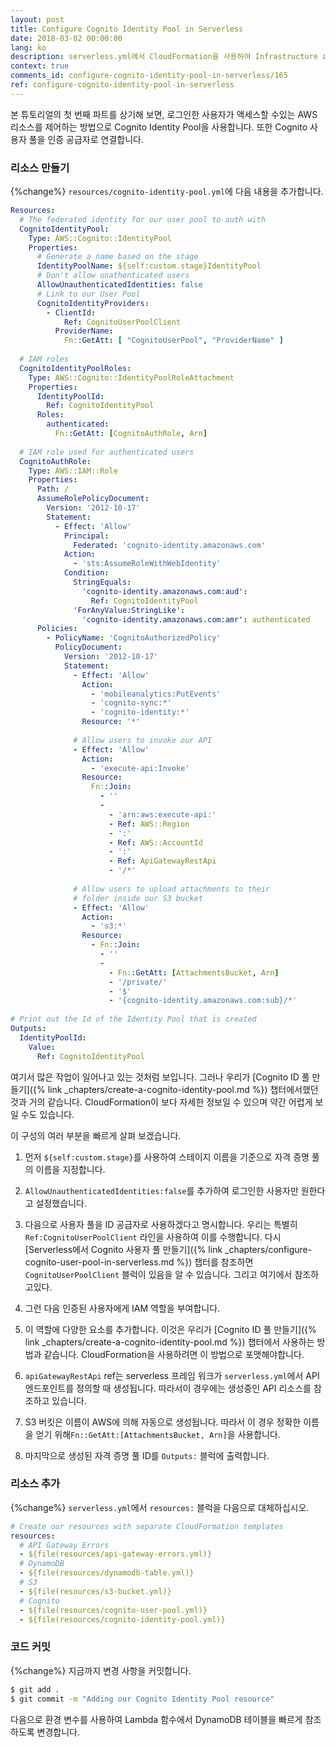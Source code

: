 ```yaml
---
layout: post
title: Configure Cognito Identity Pool in Serverless
date: 2018-03-02 00:00:00
lang: ko
description: serverless.yml에서 CloudFormation을 사용하여 Infrastructure as Code 패턴으로 사용하여 Cognito Identity 풀을 정의할 수 있습니다. 우리는 사용자 풀을 Cognito Identity Provider로 설정하려고합니다. S3 Bucket 및 API Gateway 엔드 포인트에 대한 액세스를 허용하는 정책으로 Auth Role을 정의하십시오. 
context: true
comments_id: configure-cognito-identity-pool-in-serverless/165
ref: configure-cognito-identity-pool-in-serverless
---
```


본 튜토리얼의 첫 번째 파트를 상기해 보면, 로그인한 사용자가 액세스할 수있는 AWS 리소스를 제어하는 방법으로 Cognito Identity Pool을 사용합니다. 또한 Cognito 사용자 풀을 인증 공급자로 연결합니다.

### 리소스 만들기

{%change%} `resources/cognito-identity-pool.yml`에 다음 내용을 추가합니다.

``` yml
Resources:
  # The federated identity for our user pool to auth with
  CognitoIdentityPool:
    Type: AWS::Cognito::IdentityPool
    Properties:
      # Generate a name based on the stage
      IdentityPoolName: ${self:custom.stage}IdentityPool
      # Don't allow unathenticated users
      AllowUnauthenticatedIdentities: false
      # Link to our User Pool
      CognitoIdentityProviders:
        - ClientId:
            Ref: CognitoUserPoolClient
          ProviderName:
            Fn::GetAtt: [ "CognitoUserPool", "ProviderName" ]
            
  # IAM roles
  CognitoIdentityPoolRoles:
    Type: AWS::Cognito::IdentityPoolRoleAttachment
    Properties:
      IdentityPoolId:
        Ref: CognitoIdentityPool
      Roles:
        authenticated:
          Fn::GetAtt: [CognitoAuthRole, Arn]
          
  # IAM role used for authenticated users
  CognitoAuthRole:
    Type: AWS::IAM::Role
    Properties:
      Path: /
      AssumeRolePolicyDocument:
        Version: '2012-10-17'
        Statement:
          - Effect: 'Allow'
            Principal:
              Federated: 'cognito-identity.amazonaws.com'
            Action:
              - 'sts:AssumeRoleWithWebIdentity'
            Condition:
              StringEquals:
                'cognito-identity.amazonaws.com:aud':
                  Ref: CognitoIdentityPool
              'ForAnyValue:StringLike':
                'cognito-identity.amazonaws.com:amr': authenticated
      Policies:
        - PolicyName: 'CognitoAuthorizedPolicy'
          PolicyDocument:
            Version: '2012-10-17'
            Statement:
              - Effect: 'Allow'
                Action:
                  - 'mobileanalytics:PutEvents'
                  - 'cognito-sync:*'
                  - 'cognito-identity:*'
                Resource: '*'
              
              # Allow users to invoke our API
              - Effect: 'Allow'
                Action:
                  - 'execute-api:Invoke'
                Resource:
                  Fn::Join:
                    - ''
                    -
                      - 'arn:aws:execute-api:'
                      - Ref: AWS::Region
                      - ':'
                      - Ref: AWS::AccountId
                      - ':'
                      - Ref: ApiGatewayRestApi
                      - '/*'
              
              # Allow users to upload attachments to their
              # folder inside our S3 bucket
              - Effect: 'Allow'
                Action:
                  - 's3:*'
                Resource:
                  - Fn::Join:
                    - ''
                    -
                      - Fn::GetAtt: [AttachmentsBucket, Arn]
                      - '/private/'
                      - '$'
                      - '{cognito-identity.amazonaws.com:sub}/*'
  
# Print out the Id of the Identity Pool that is created
Outputs:
  IdentityPoolId:
    Value:
      Ref: CognitoIdentityPool
```

여기서 많은 작업이 일어나고 있는 것처럼 보입니다. 그러나 우리가 [Cognito ID 풀 만들기]({% link _chapters/create-a-cognito-identity-pool.md %}) 챕터에서했던 것과 거의 같습니다. CloudFormation이 보다 자세한 정보일 수 있으며 약간 어렵게 보일 수도 있습니다.

이 구성의 여러 부분을 빠르게 살펴 보겠습니다.

1. 먼저 `${self:custom.stage}`를 사용하여 스테이지 이름을 기준으로 자격 증명 풀의 이름을 지정합니다.

2. `AllowUnauthenticatedIdentities:false`를 추가하여 로그인한 사용자만 원한다고 설정했습니다.

3. 다음으로 사용자 풀을 ID 공급자로 사용하겠다고 명시합니다. 우리는 특별히 `Ref:CognitoUserPoolClient` 라인을 사용하여 이를 수행합니다. 다시 [Serverless에서 Cognito 사용자 풀 만들기]({% link _chapters/configure-cognito-user-pool-in-serverless.md %}) 챕터를 참조하면 `CognitoUserPoolClient` 블럭이 있음을 알 수 있습니다. 그리고 여기에서 참조하고있다.

4. 그런 다음 인증된 사용자에게 IAM 역할을 부여합니다.

5. 이 역할에 다양한 요소를 추가합니다. 이것은 우리가 [Cognito ID 풀 만들기]({% link _chapters/create-a-cognito-identity-pool.md %}) 챕터에서 사용하는 방법과 같습니다. CloudFormation을 사용하려면 이 방법으로 포맷해야합니다.

6. `apiGatewayRestApi` ref는 serverless 프레임 워크가 `serverless.yml`에서 API 엔드포인트를 정의할 때 생성됩니다. 따라서이 경우에는 생성중인 API 리소스를 참조하고 있습니다.

7. S3 버킷은 이름이 AWS에 의해 자동으로 생성됩니다. 따라서 이 경우 정확한 이름을 얻기 위해`Fn::GetAtt:[AttachmentsBucket, Arn]`을 사용합니다.

8. 마지막으로 생성된 자격 증명 풀 ID를 `Outputs:` 블럭에 출력합니다.

### 리소스 추가

{%change%} `serverless.yml`에서 `resources:` 블럭을 다음으로 대체하십시오.

``` yml
# Create our resources with separate CloudFormation templates
resources:
  # API Gateway Errors
  - ${file(resources/api-gateway-errors.yml)}
  # DynamoDB
  - ${file(resources/dynamodb-table.yml)}
  # S3
  - ${file(resources/s3-bucket.yml)}
  # Cognito
  - ${file(resources/cognito-user-pool.yml)}
  - ${file(resources/cognito-identity-pool.yml)}
```

### 코드 커밋

{%change%} 지금까지 변경 사항을 커밋합니다.

``` bash
$ git add .
$ git commit -m "Adding our Cognito Identity Pool resource"
```

다음으로 환경 변수를 사용하여 Lambda 함수에서 DynamoDB 테이블을 빠르게 참조하도록 변경합니다.
